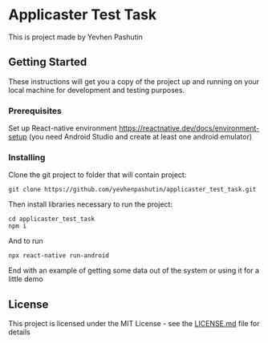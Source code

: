 # Applicaster Test Task

This is project made by Yevhen Pashutin

## Getting Started

These instructions will get you a copy of the project up and running on your local machine for development and testing purposes.

### Prerequisites

Set up React-native environment https://reactnative.dev/docs/environment-setup
(you need Android Studio and create at least one android emulator)

### Installing

Clone the git project to folder that will contain project:

```
git clone https://github.com/yevhenpashutin/applicaster_test_task.git

```
Then install libraries necessary to run the project:

```
cd applicaster_test_task
npm i
```

And to run

```
npx react-native run-android
```

End with an example of getting some data out of the system or using it for a little demo


## License

This project is licensed under the MIT License - see the [LICENSE.md](LICENSE.md) file for details
